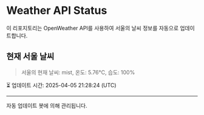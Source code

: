 
# Weather API Status

이 리포지토리는 OpenWeather API를 사용하여 서울의 날씨 정보를 자동으로 업데이트합니다.

## 현재 서울 날씨
> 서울의 현재 날씨: mist, 온도: 5.76°C, 습도: 100%

⏳ 업데이트 시간: 2025-04-05 21:28:24 (UTC)

---
자동 업데이트 봇에 의해 관리됩니다.
